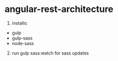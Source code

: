 # angular-rest-architecture

1. installs:

- gulp
- gulp-sass
- node-sass

2. run gulp sass:watch for sass updates
